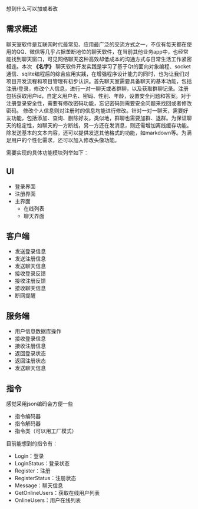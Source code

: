 想到什么可以加或者改
## 需求概述
聊天室软件是互联网时代最常见、应用最广泛的交流方式之一，不仅有每天都在使用的QQ、微信等几乎占据垄断地位的聊天软件，在当前其他业务app中，也经常能找到聊天窗口，可见网络聊天这种高效却低成本的沟通方式与日常生活工作紧密相连。本次 **《名字》** 聊天软件开发实践是学习了基于Qt的面向对象编程、socket通信、sqlite编程后的综合应用实践，在增强程序设计能力的同时，也为让我们对项目开发流程和项目管理有初步认识。首先聊天室需要具备聊天的基本功能，包括注册/登录，修改个人信息，进行一对一聊天或者群聊，以及获取群聊记录。注册包括获取用户id，自定义用户名、密码、性别、年龄，设置安全问题和答案。对于注册登录安全性，需要有修改密码功能，忘记密码则需要安全问题来找回或者修改密码。
修改个人信息则对注册时的信息均能进行修改。针对一对一聊天，需要好友功能，包括添加、查询、删除好友。类似地，群聊也需要加群、退群。为保证聊天的稳定性，如聊天的一方断线，另一方还在发消息，则还需增加离线缓存功能。除发送基本的文本内容，还可以提供发送其他格式的功能，如markdown等。为满足用户的个性化需求，还可以加入修改头像功能。

需要实现的具体功能模块列举如下：

## UI

- 登录界面
- 注册界面
- 主界面
  - 在线列表
  - 聊天界面

## 客户端

- 发送登录信息
- 发送注册信息
- 发送聊天信息
- 接收登录反馈
- 接收注册反馈
- 接收聊天信息
- 断网提醒

## 服务端

- 用户信息数据库操作
- 接收登录信息
- 接收注册信息
- 返回登录状态
- 返回注册状态
- 发送聊天信息

## 指令

感觉采用json编码会方便一些

- 指令编码器
- 指令解码器
- 指令类（可以用工厂模式）

目前能想到的指令有：

- Login：登录
- LoginStatus：登录状态
- Register：注册
- RegisterStatus：注册状态
- Message：聊天信息
- GetOnlineUsers：获取在线用户列表
- OnlineUsers：用户在线列表




